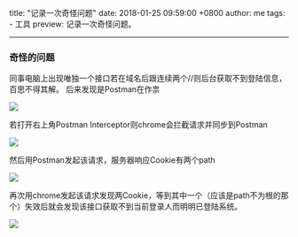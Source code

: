 title: "记录一次奇怪问题"
date: 2018-01-25 09:59:00 +0800
author: me
tags:
    - 工具
preview: 记录一次奇怪问题。

---

### 奇怪的问题

同事电脑上出现唯独一个接口若在域名后跟连续两个//则后台获取不到登陆信息，百思不得其解。
后来发现是Postman在作祟

![](-/images/question1.png)

若打开右上角Postman Interceptor则chrome会拦截请求并同步到Postman

![](-/images/question2.png)

然后用Postman发起该请求，服务器响应Cookie有两个path

![](-/images/question3.png)

再次用chrome发起该请求发现两Cookie，等到其中一个（应该是path不为根的那个）失效后就会发现该接口获取不到当前登录人而明明已登陆系统。

![](-/images/question4.png)
